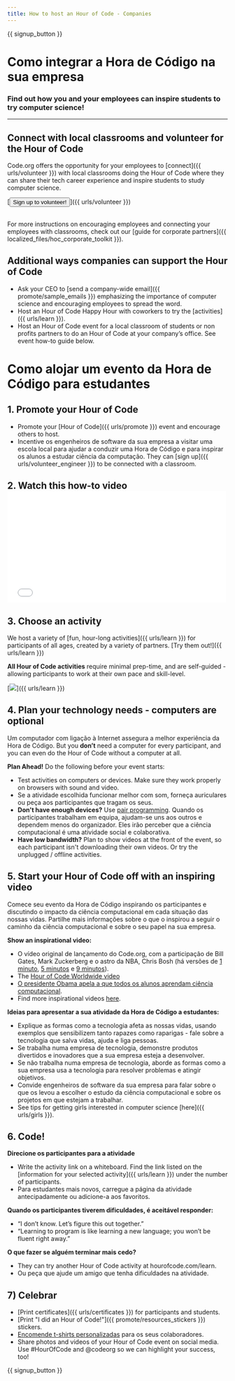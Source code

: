 ```yaml
---
title: How to host an Hour of Code - Companies
---
```


{{ signup_button }}

# Como integrar a Hora de Código na sua empresa
### Find out how you and your employees can inspire students to try computer science!

***

## Connect with local classrooms and volunteer for the Hour of Code
Code.org offers the opportunity for your employees to [connect]({{ urls/volunteer }}) with local classrooms doing the Hour of Code where they can share their tech career experience and inspire students to study computer science.

[<button>Sign up to volunteer!</button>]({{ urls/volunteer }})
<br>
<br>

For more instructions on encouraging employees and connecting your employees with classrooms, check out our [guide for corporate partners]({{ localized_files/hoc_corporate_toolkit }}).

## Additional ways companies can support the Hour of Code

- Ask your CEO to [send a company-wide email]({{ promote/sample_emails }}) emphasizing the importance of computer science and encouraging employees to spread the word.
- Host an Hour of Code Happy Hour with coworkers to try the [activities]({{ urls/learn }}).
- Host an Hour of Code event for a local classroom of students or non profits partners to do an Hour of Code at your company’s office. See event how-to guide below.


# Como alojar um evento da Hora de Código para estudantes

## 1. Promote your Hour of Code
- Promote your [Hour of Code]({{ urls/promote }}) event and encourage others to host.
- Incentive os engenheiros de software da sua empresa a visitar uma escola local para ajudar a conduzir uma Hora de Código e para inspirar os alunos a estudar ciência da computação. They can [sign up]({{ urls/volunteer_engineer }}) to be connected with a classroom.

## 2. Watch this how-to video <iframe width="500" height="255" src="//www.youtube.com/embed/SrnvvWDm73k" frameborder="0" allowfullscreen mark="crwd-mark"></iframe>

## 3. Choose an activity
We host a variety of [fun, hour-long activities]({{ urls/learn }}) for participants of all ages, created by a variety of partners. [Try them out!]({{ urls/learn }})

**All Hour of Code activities** require minimal prep-time, and are self-guided - allowing participants to work at their own pace and skill-level.

[<img src="/images/fit-700/tutorials.png" />]({{ urls/learn }})

## 4. Plan your technology needs - computers are optional

Um computador com ligação à Internet assegura a melhor experiência da Hora de Código. But you **don’t** need a computer for every participant, and you can even do the Hour of Code without a computer at all.

**Plan Ahead!** Do the following before your event starts:

- Test activities on computers or devices. Make sure they work properly on browsers with sound and video.
- Se a atividade escolhida funcionar melhor com som, forneça auriculares ou peça aos participantes que tragam os seus.
- **Don't have enough devices?** Use [pair programming](https://www.youtube.com/watch?v=vgkahOzFH2Q). Quando os participantes trabalham em equipa, ajudam-se uns aos outros e dependem menos do organizador. Eles irão perceber que a ciência computacional é uma atividade social e colaborativa.
- **Have low bandwidth?** Plan to show videos at the front of the event, so each participant isn't downloading their own videos. Or try the unplugged / offline activities.

## 5.  Start your Hour of Code off with an inspiring video
Comece seu evento da Hora de Código inspirando os participantes e discutindo o impacto da ciência computacional em cada situação das nossas vidas. Partilhe mais informações sobre o que o inspirou a seguir o caminho da ciência computacional e sobre o seu papel na sua empresa.

**Show an inspirational video:**

- O vídeo original de lançamento do Code.org, com a participação de Bill Gates, Mark Zuckerberg e o astro da NBA, Chris Bosh (há versões de [1 minuto](https://www.youtube.com/watch?v=qYZF6oIZtfc), [5 minutos](https://www.youtube.com/watch?v=nKIu9yen5nc) e [9 minutos](https://www.youtube.com/watch?v=dU1xS07N-FA)).
- The [Hour of Code Worldwide video](https://www.youtube.com/watch?v=KsOIlDT145A)
- [O presidente Obama apela a que todos os alunos aprendam ciência computacional](https://www.youtube.com/watch?v=6XvmhE1J9PY).
- Find more inspirational videos [here](https://www.youtube.com/playlist?list=PLzdnOPI1iJNfpD8i4Sx7U0y2MccnrNZuP).

**Ideias para apresentar a sua atividade da Hora de Código a estudantes:**

- Explique as formas como a tecnologia afeta as nossas vidas, usando exemplos que sensibilizem tanto rapazes como raparigas - fale sobre a tecnologia que salva vidas, ajuda e liga pessoas.
- Se trabalha numa empresa de tecnologia, demonstre produtos divertidos e inovadores que a sua empresa esteja a desenvolver.
- Se não trabalha numa empresa de tecnologia, aborde as formas como a sua empresa usa a tecnologia para resolver problemas e atingir objetivos.
- Convide engenheiros de software da sua empresa para falar sobre o que os levou a escolher o estudo da ciência computacional e sobre os projetos em que estejam a trabalhar.
- See tips for getting girls interested in computer science [here]({{ urls/girls }}).

## 6. Code!
**Direcione os participantes para a atividade**

- Write the activity link on a whiteboard. Find the link listed on the [information for your selected activity]({{ urls/learn }}) under the number of participants.
- Para estudantes mais novos, carregue a página da atividade antecipadamente ou adicione-a aos favoritos.

**Quando os participantes tiverem dificuldades, é aceitável responder:**

- “I don’t know. Let’s figure this out together.”
- “Learning to program is like learning a new language; you won’t be fluent right away.”

**O que fazer se alguém terminar mais cedo?**

- They can try another Hour of Code activity at hourofcode.com/learn.
- Ou peça que ajude um amigo que tenha dificuldades na atividade.

## 7) Celebrar

- [Print certificates]({{ urls/certificates }}) for participants and students.
- [Print "I did an Hour of Code!"]({{ promote/resources_stickers }}) stickers.
- [Encomende t-shirts personalizadas](http://blog.code.org/post/132608499493/hour-of-code-shirts-and-more) para os seus colaboradores.
- Share photos and videos of your Hour of Code event on social media. Use #HourOfCode and @codeorg so we can highlight your success, too!

{{ signup_button }}

